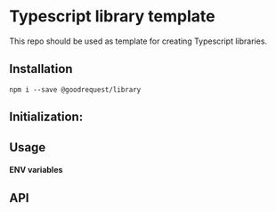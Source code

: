 # Typescript library template
This repo should be used as template for creating Typescript libraries.

## Installation
`npm i --save @goodrequest/library`

## Initialization:

## Usage

#### ENV variables

## API
